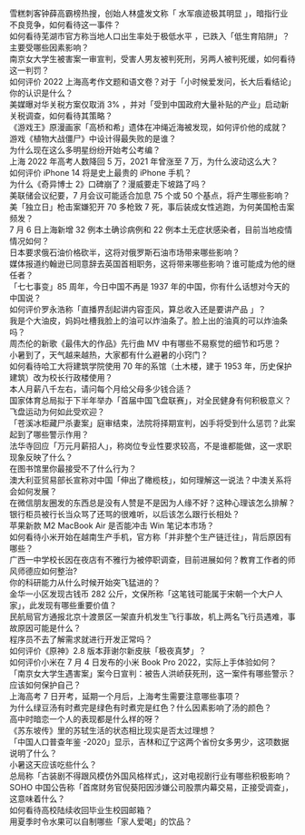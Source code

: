 雪糕刺客钟薛高霸榜热搜，创始人林盛发文称「 水军痕迹极其明显 」，暗指行业不良竞争，如何看待这一事件？  
如何看待芜湖市官方称当地人口出生率处于极低水平 ，已跌入「低生育陷阱」？主要受哪些因素影响？  
南京女大学生被害案一审宣判，受害人男友被判死刑，另两人被判死缓，如何看待这一判罚？  
如何评价 2022 上海高考作文题和语文卷？对于「小时候爱发问，长大后看结论」你的认识是什么？  
美媒曝对华关税方案仅取消 3% ，并对「受到中国政府大量补贴的产业」启动新关税调查，如何看待其策略？  
《游戏王》原漫画家「高桥和希」遗体在冲绳近海被发现，如何评价他的成就？  
游戏《植物大战僵尸》中设计得最失败的是谁？  
为什么现在这么多明星纷纷开始考公考编？  
上海 2022 年高考人数降回 5 万，2021 年曾涨至 7 万，为什么波动这么大？  
如何评价 iPhone 14 将是史上最贵的 iPhone 手机？  
为什么《奇异博士 2》口碑崩了？漫威要走下坡路了吗？  
美联储会议纪要，7 月会议可能适合加息 75 个或 50 个基点，将产生哪些影响？  
美「独立日」枪击案嫌犯开 70 多枪致 7 死，事后装成女性逃跑，为何美国枪击案频发？  
7 月 6 日上海新增 32 例本土确诊病例和 22 例本土无症状感染者，目前当地疫情情况如何？  
日本要求俄石油价格砍半，这将对俄罗斯石油市场带来哪些影响？  
媒体报道约翰逊已同意辞去英国首相职务，这将带来哪些影响？谁可能成为他的继任者？  
「七七事变」85 周年，今日中国不再是 1937 年的中国，你有什么话想对今天的中国说？  
如何评价罗永浩称「直播界刮起讲内容歪风，算总收入还是要讲产品 」？  
我是个大油皮，妈妈吐槽我脸上的油可以炸油条了。脸上出的油真的可以炸油条吗？  
周杰伦的新歌《最伟大的作品》先行曲 MV 中有哪些不易察觉的细节和巧思？  
小暑到了，天气越来越热，大家都有什么避暑的小窍门？  
如何看待哈工大将建筑学院使用 70 年的系馆（土木楼，建于 1953 年，历史保护建筑）改为校长行政楼使用？  
本人月薪八千左右，请问每个月给父母多少钱合适？  
国家体育总局拟于下半年举办「首届中国飞盘联赛」，对全民健身有何积极意义？飞盘运动为何如此受欢迎？  
「苍溪冰柜藏尸杀妻案」庭审结束，法院将择期宣判，凶手将受到什么惩罚？此案起到了哪些警示作用？  
法华寺回应「万元月薪招人」，称岗位专业性要求较高，不是谁都能做，这一求职现象反映了什么？  
在图书馆里你最接受不了什么行为？  
澳大利亚贸易部长宣称对中国「伸出了橄榄枝」，如何理解这一说法？中澳关系将会如何发展？  
在微信朋友圈发的东西总是没有人赞是不是因为人缘不好？这种心理该怎么排解？  
银行柜员被行长当众骂了还骂的很难听，以后该怎么跟行长相处？  
苹果新款 M2 MacBook Air 是否能冲击 Win 笔记本市场？  
如何看待小米开始在越南生产手机，官方称「并非整个生产链迁往」，背后原因有哪些？  
广西一中学校长因在夜店有不雅行为被停职调查，目前进展如何？教育工作者的师风师德应如何整治?  
你的科研能力从什么时候开始突飞猛进的？  
金华一小区发现古钱币 282 公斤，文保所称「这笔钱可能属于宋朝一个大户人家」，此发现有哪些重要价值？  
民航局官方通报北京十渡景区一架直升机发生飞行事故，机上两名飞行员遇难，事故原因可能是什么？  
程序员不去了解需求就进行开发正常吗？  
​​​如何评价《原神》2.8 版本菲谢尔新皮肤「极夜真梦」？  
如何评价小米在 7 月 4 日发布的小米 Book Pro 2022，实际上手体验如何？  
「南京女大学生遇害案」案今日宣判：被告人洪峤获死刑，这一案件有哪些警示？应该如何保护自己？  
上海高考 7 日开考，延期一个月后，上海考生需要注意哪些事项？  
为什么绿豆汤有时煮完是绿色有时煮完是红色？什么因素影响了汤的颜色？  
高中时暗恋一个人的表现都是什么样的呀？  
《苏东坡传》里的苏轼生活的状态相比现实是否太过理想？  
「中国人口普查年鉴 -2020」显示，吉林和辽宁这两个省份女多男少，这项数据说明了什么？  
小暑这天应该吃些什么？  
总局称「古装剧不得跟风模仿外国风格样式」，这对电视剧行业有哪些积极影响？  
SOHO 中国公告称「首席财务官倪葵阳因涉嫌公司股票内幕交易，正接受调查」，这意味着什么？  
如何看待高校陆续收回毕业生校园邮箱？  
用夏季时令水果可以自制哪些「家人爱喝」的饮品？  
